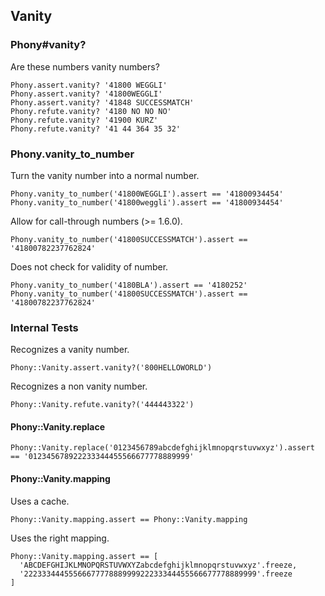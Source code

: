 ## Vanity

### Phony#vanity?

Are these numbers vanity numbers?

    Phony.assert.vanity? '41800 WEGGLI'
    Phony.assert.vanity? '41800WEGGLI'
    Phony.assert.vanity? '41848 SUCCESSMATCH'
    Phony.refute.vanity? '4180 NO NO NO'
    Phony.refute.vanity? '41900 KURZ'
    Phony.refute.vanity? '41 44 364 35 32'

### Phony.vanity\_to\_number

Turn the vanity number into a normal number.

    Phony.vanity_to_number('41800WEGGLI').assert == '41800934454'
    Phony.vanity_to_number('41800weggli').assert == '41800934454'

Allow for call-through numbers (>= 1.6.0).

    Phony.vanity_to_number('41800SUCCESSMATCH').assert == '41800782237762824'

Does not check for validity of number.

    Phony.vanity_to_number('4180BLA').assert == '4180252'
    Phony.vanity_to_number('41800SUCCESSMATCH').assert == '41800782237762824'

### Internal Tests

Recognizes a vanity number.

    Phony::Vanity.assert.vanity?('800HELLOWORLD')

Recognizes a non vanity number.

    Phony::Vanity.refute.vanity?('444443322')

#### Phony::Vanity.replace
  
    Phony::Vanity.replace('0123456789abcdefghijklmnopqrstuvwxyz').assert == '012345678922233344455566677778889999'

#### Phony::Vanity.mapping

Uses a cache.

    Phony::Vanity.mapping.assert == Phony::Vanity.mapping

Uses the right mapping.

    Phony::Vanity.mapping.assert == [
      'ABCDEFGHIJKLMNOPQRSTUVWXYZabcdefghijklmnopqrstuvwxyz'.freeze,
      '2223334445556667777888999922233344455566677778889999'.freeze
    ]